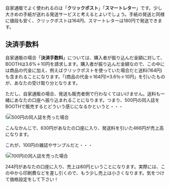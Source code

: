 
自家通販でよく使われるのは「<strong>クリックポスト</strong>」「<strong>スマートレター</strong>」です。少し大きめの手紙が送れる発送サービスと考えるとよいでしょう。手紙の発送と同様に値段も安く、クリックポストは164円、スマートレターは180円で発送できます。

## 決済手数料

自家通販の場合「<strong>決済手数料</strong>」については、購入者が振り込んだ金額に対して、BOOTHは3.6%＋10円を請求します。購入者が振り込んだ金額なので、この中には商品の代金に加え、例えばクリックポストを使っていた場合だと送料(164円)も含まれることになります。「(商品の代金＋164円)×3.6％＋10円」を引いたものが、あなたの受け取り分となります。

ただし、自家通販の場合、発送も販売者側で行わなくてはいけません。送料も一緒にあなたの口座へ振り込まれることになります。つまり、500円の同人誌をBOOTHで販売するとどういう感じになるかというと・・・

!![500円の同人誌を売った場合](151113_0001_jika.jpg)

こんなかんじで、630円があなたの口座に入り、発送料を引いた466円が売上高になります。

これが、100円の雑誌やサンプルだと・・・

!![100円の同人誌を売った場合](151113_0002_jika.jpg)

244円があなたの口座に入り、売上は80円ということになります。実際には、この中から印刷費などを差し引くので、もう少し売上は小さくなります。気をつけて価格設定をして下さい！
